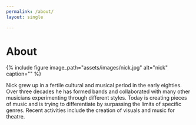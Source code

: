 ```yaml
---
permalink: /about/
layout: single

---
```

<h1>About</h1>
{% include figure image_path="assets/images/nick.jpg" alt="nick" caption="" %}

<p>Nick grew up in a fertile cultural and musical period in the early eighties. Over three decades he has formed bands and collaborated with many other musicians experimenting through different styles. Today is creating pieces of music and is trying to differentiate by surpassing the limits of specific genres. Recent activities include the creation of visuals and music for theatre.</p>  